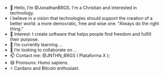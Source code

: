 - 👋 Hello, I’m @JonathanBRGS. I'm a Christian and interested in technology.
- I believe in a vision that technologies should support the creation of a better world: a more democratic, free and wise one. "Always do the right thing."
- 👀 Interest: I create software that helps people find freedom and fulfill their purpose.
- 🌱 I’m currently learning ...
- 💞️ I’m looking to collaborate on ...
- 📫 Contact me: @JNTHN_BRGS ( Plataforma X );
- 😄 Pronouns: Homo sapiens.
- ⚡ Cardano and Bitcoin enthusiast.

<!---
JonathanBRGS/JonathanBRGS is a ✨ special ✨ repository because its `README.md` (this file) appears on your GitHub profile.
You can click the Preview link to take a look at your changes.
--->
